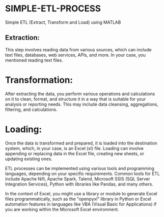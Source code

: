 # SIMPLE-ETL-PROCESS
Simple ETL (Extract, Transform and Load) using MATLAB 

## Extraction:
This step involves reading data from various sources, which can include text files, databases, web services, APIs, and more. In your case, you mentioned reading text files.

# Transformation: 
After extracting the data, you perform various operations and calculations on it to clean, format, and structure it in a way that is suitable for your analysis or reporting needs. This may include data cleansing, aggregations, filtering, and calculations.

# Loading:
Once the data is transformed and prepared, it is loaded into the destination system, which, in your case, is an Excel (xl) file. Loading can involve appending or replacing data in the Excel file, creating new sheets, or updating existing ones.

ETL processes can be implemented using various tools and programming languages, depending on your specific requirements. Common tools for ETL include Apache Nifi, Apache Spark, Talend, Microsoft SSIS (SQL Server Integration Services), Python with libraries like Pandas, and many others.

In the context of Excel, you might use a library or module to generate Excel files programmatically, such as the "openpyxl" library in Python or Excel automation features in languages like VBA (Visual Basic for Applications) if you are working within the Microsoft Excel environment.
